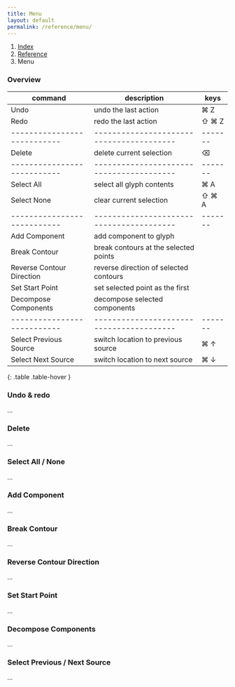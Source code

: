 ```yaml
---
title: Menu
layout: default
permalink: /reference/menu/
---
```


<nav aria-label="breadcrumb">
  <ol class="breadcrumb small">
    <li class="breadcrumb-item"><a href="/">Index</a></li>
    <li class="breadcrumb-item"><a href="../reference">Reference</a></li>
    <li class="breadcrumb-item active" aria-current="page">Menu</li>
  </ol>
</nav>

### Overview

| command                   | description                            | keys  |
|---------------------------|----------------------------------------|-------|
| Undo                      | undo the last action                   | ⌘ Z   |
| Redo                      | redo the last action                   | ⇧ ⌘ Z |
|---------------------------|----------------------------------------|-------|
| Delete                    | delete current selection               | ⌫     |
|---------------------------|----------------------------------------|-------|
| Select All                | select all glyph contents              | ⌘ A   |
| Select None               | clear current selection                | ⇧ ⌘ A |
|---------------------------|----------------------------------------|-------|
| Add Component             | add component to glyph                 |       |
| Break Contour             | break contours at the selected points  |       |
| Reverse Contour Direction | reverse direction of selected contours |       |
| Set Start Point           | set selected point as the first        |       |
| Decompose Components      | decompose selected components          |       |
|---------------------------|----------------------------------------|-------|
| Select Previous Source    | switch location to previous source     | ⌘ ↑   |
| Select Next Source        | switch location to next source         | ⌘ ↓   |
{: .table .table-hover }

### Undo & redo

...

### Delete

...

### Select All / None

...

### Add Component

...

### Break Contour

...

### Reverse Contour Direction

...

### Set Start Point

...

### Decompose Components

...

### Select Previous / Next Source

...
